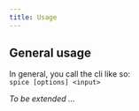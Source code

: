 ```yaml
---
title: Usage
---
```


## General usage
In general, you call the cli like so: <br>
`spice [options] <input>`

*To be extended ...*